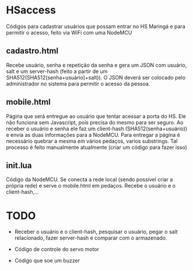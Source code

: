 # HSaccess

Códigos para cadastrar usuários que possam entrar no HS Maringá e para permitir o acesso, feito via WiFi com uma NodeMCU
 
## cadastro.html

Recebe usuário, senha e repetição da senha e gera um JSON com usuário, salt e um server-hash (feito a partir de um SHA512(SHA512(senha+usuário)+salt)). O JSON deverá ser colocado pelo administrador no sistema para permitir o acesso da pessoa.

## mobile.html

Página que será entregue ao usuário que tentar acessar a porta do HS. Ele não funciona sem Javascript, pois precisa do mesmo para ser seguro. Ao receber o usuário e senha ele faz um client-hash (SHA512(senha+usuário)) e envia as duas informações para a NodeMCU. Para entregar a página é necessário quebrar a mesma em vários pedaços, varios substrings. Tal processo é feito manualmente atualmente (criar um código para fazer isso)

## init.lua

Código da NodeMCU. Se conecta a rede local (sendo possível criar a própria rede) e serve o mobile.html em pedaços. Recebe o usuário e o client-hash,...


# TODO
* Receber o usuário e o client-hash, pesquisar o usuário, pegar o salt relacionado, fazer server-hash e comparar com o armazenado.

* Código de controle do servo motor

* Código que soe um buzzer 





